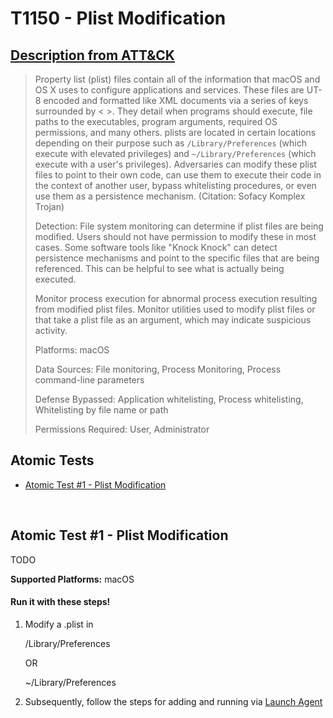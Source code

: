 # T1150 - Plist Modification
## [Description from ATT&CK](https://attack.mitre.org/wiki/Technique/T1150)
<blockquote>Property list (plist) files contain all of the information that macOS and OS X uses to configure applications and services. These files are UT-8 encoded and formatted like XML documents via a series of keys surrounded by < >. They detail when programs should execute, file paths to the executables, program arguments, required OS permissions, and many others. plists are located in certain locations depending on their purpose such as <code>/Library/Preferences</code> (which execute with elevated privileges) and <code>~/Library/Preferences</code> (which execute with a user's privileges). 
Adversaries can modify these plist files to point to their own code, can use them to execute their code in the context of another user, bypass whitelisting procedures, or even use them as a persistence mechanism. (Citation: Sofacy Komplex Trojan)

Detection: File system monitoring can determine if plist files are being modified. Users should not have permission to modify these in most cases. Some software tools like "Knock Knock" can detect persistence mechanisms and point to the specific files that are being referenced. This can be helpful to see what is actually being executed.

Monitor process execution for abnormal process execution resulting from modified plist files. Monitor utilities used to modify plist files or that take a plist file as an argument, which may indicate suspicious activity.

Platforms: macOS

Data Sources: File monitoring, Process Monitoring, Process command-line parameters

Defense Bypassed: Application whitelisting, Process whitelisting, Whitelisting by file name or path

Permissions Required: User, Administrator</blockquote>

## Atomic Tests

- [Atomic Test #1 - Plist Modification](#atomic-test-1---plist-modification)


<br/>

## Atomic Test #1 - Plist Modification
TODO

**Supported Platforms:** macOS


#### Run it with these steps!
1. Modify a .plist in

    /Library/Preferences

    OR

    ~/Library/Preferences

2. Subsequently, follow the steps for adding and running via [Launch Agent](Persistence/Launch_Agent.md)


<br/>
